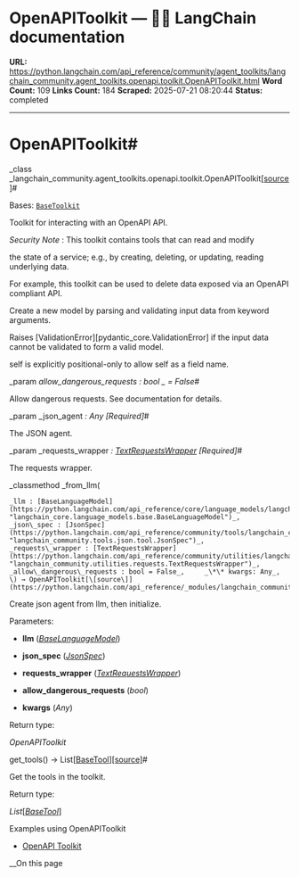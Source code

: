 # OpenAPIToolkit — 🦜🔗 LangChain  documentation

**URL:** https://python.langchain.com/api_reference/community/agent_toolkits/langchain_community.agent_toolkits.openapi.toolkit.OpenAPIToolkit.html
**Word Count:** 109
**Links Count:** 184
**Scraped:** 2025-07-21 08:20:44
**Status:** completed

---

# OpenAPIToolkit\#

_class _langchain\_community.agent\_toolkits.openapi.toolkit.OpenAPIToolkit[\[source\]](https://python.langchain.com/api_reference/_modules/langchain_community/agent_toolkits/openapi/toolkit.html#OpenAPIToolkit)\#     

Bases: [`BaseToolkit`](https://python.langchain.com/api_reference/core/tools/langchain_core.tools.base.BaseToolkit.html#langchain_core.tools.base.BaseToolkit "langchain_core.tools.base.BaseToolkit")

Toolkit for interacting with an OpenAPI API.

_Security Note_ : This toolkit contains tools that can read and modify     

the state of a service; e.g., by creating, deleting, or updating, reading underlying data.

For example, this toolkit can be used to delete data exposed via an OpenAPI compliant API.

Create a new model by parsing and validating input data from keyword arguments.

Raises \[ValidationError\]\[pydantic\_core.ValidationError\] if the input data cannot be validated to form a valid model.

self is explicitly positional-only to allow self as a field name.

_param _allow\_dangerous\_requests _: bool_ _ = False_\#     

Allow dangerous requests. See documentation for details.

_param _json\_agent _: Any_ _\[Required\]_\#     

The JSON agent.

_param _requests\_wrapper _: [TextRequestsWrapper](https://python.langchain.com/api_reference/community/utilities/langchain_community.utilities.requests.TextRequestsWrapper.html#langchain_community.utilities.requests.TextRequestsWrapper "langchain_community.utilities.requests.TextRequestsWrapper")_ _\[Required\]_\#     

The requests wrapper.

_classmethod _from\_llm\(

    _llm : [BaseLanguageModel](https://python.langchain.com/api_reference/core/language_models/langchain_core.language_models.base.BaseLanguageModel.html#langchain_core.language_models.base.BaseLanguageModel "langchain_core.language_models.base.BaseLanguageModel")_,     _json\_spec : [JsonSpec](https://python.langchain.com/api_reference/community/tools/langchain_community.tools.json.tool.JsonSpec.html#langchain_community.tools.json.tool.JsonSpec "langchain_community.tools.json.tool.JsonSpec")_,     _requests\_wrapper : [TextRequestsWrapper](https://python.langchain.com/api_reference/community/utilities/langchain_community.utilities.requests.TextRequestsWrapper.html#langchain_community.utilities.requests.TextRequestsWrapper "langchain_community.utilities.requests.TextRequestsWrapper")_,     _allow\_dangerous\_requests : bool = False_,     _\*\* kwargs: Any_, \) → OpenAPIToolkit[\[source\]](https://python.langchain.com/api_reference/_modules/langchain_community/agent_toolkits/openapi/toolkit.html#OpenAPIToolkit.from_llm)\#     

Create json agent from llm, then initialize.

Parameters:     

  * **llm** \([_BaseLanguageModel_](https://python.langchain.com/api_reference/core/language_models/langchain_core.language_models.base.BaseLanguageModel.html#langchain_core.language_models.base.BaseLanguageModel "langchain_core.language_models.base.BaseLanguageModel")\)

  * **json\_spec** \([_JsonSpec_](https://python.langchain.com/api_reference/community/tools/langchain_community.tools.json.tool.JsonSpec.html#langchain_community.tools.json.tool.JsonSpec "langchain_community.tools.json.tool.JsonSpec")\)

  * **requests\_wrapper** \([_TextRequestsWrapper_](https://python.langchain.com/api_reference/community/utilities/langchain_community.utilities.requests.TextRequestsWrapper.html#langchain_community.utilities.requests.TextRequestsWrapper "langchain_community.utilities.requests.TextRequestsWrapper")\)

  * **allow\_dangerous\_requests** \(_bool_\)

  * **kwargs** \(_Any_\)

Return type:     

_OpenAPIToolkit_

get\_tools\(\) → List\[[BaseTool](https://python.langchain.com/api_reference/core/tools/langchain_core.tools.base.BaseTool.html#langchain_core.tools.base.BaseTool "langchain_core.tools.base.BaseTool")\][\[source\]](https://python.langchain.com/api_reference/_modules/langchain_community/agent_toolkits/openapi/toolkit.html#OpenAPIToolkit.get_tools)\#     

Get the tools in the toolkit.

Return type:     

_List_\[[_BaseTool_](https://python.langchain.com/api_reference/core/tools/langchain_core.tools.base.BaseTool.html#langchain_core.tools.base.BaseTool "langchain_core.tools.base.BaseTool")\]

Examples using OpenAPIToolkit

  * [OpenAPI Toolkit](https://python.langchain.com/docs/integrations/tools/openapi/)

__On this page